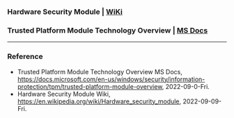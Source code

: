 ### Hardware Security Module | [WiKi](https://en.wikipedia.org/wiki/Hardware_security_module)

### Trusted Platform Module Technology Overview | [MS Docs](https://docs.microsoft.com/en-us/windows/security/information-protection/tpm/trusted-platform-module-overview)

---

### Reference
- Trusted Platform Module Technology Overview MS Docs, https://docs.microsoft.com/en-us/windows/security/information-protection/tpm/trusted-platform-module-overview, 2022-09-0-Fri.
- Hardware Security Module Wiki, https://en.wikipedia.org/wiki/Hardware_security_module, 2022-09-09-Fri.
